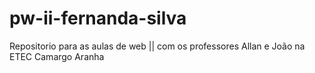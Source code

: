 # pw-ii-fernanda-silva
Repositorio para as aulas de web || com os professores Allan e João na ETEC Camargo Aranha
